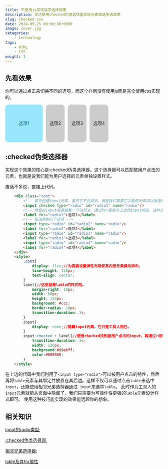 ```yaml
---
title: 不使用js实现选项选择效果
description: 灵活使用checked伪类选择器实现元素单选多选效果
slug: checked-css
date: 2024-09-25 00:00:00+0000
image: cover.jpg
categories:
    - technology
tags:
    - HTML
    - CSS
weight: 1
---
```

## 先看效果
你可以通过点击来切换不同的选项，而这个样例没有使用js而是完全使用css实现的。
<div class="cont">
    <input class="input" checked type="radio" id="radio1" name="radio"/>
    <label class="label" for="radio1">选项1</label>
    <input class="input" type="radio" id="radio2" name="radio"/>
    <label class="label" for="radio2">选项2</label>
    <input class="input" type="radio" id="radio3" name="radio"/>
    <label class="label" for="radio3">选项3</label>
    <input class="input" type="radio" id="radio4" name="radio"/>
    <label class="label" for="radio4">选项4</label>
</div>
<style>
    .cont{
        display: flex;
        line-height: 120px;
        text-align: center;
    }
    .label{
        margin-right: 10px;
        width: 60px;
        height: 120px;
        background: #ccc;
        border-radius: 10px;
        transition-duration:.3s;
    }
    .input{
        display: none;
    }
    .input:checked + .label{
        transition-duration:.3s;
        width: 120px;
        background:#99e6ff;
        color:#006080;
    }
</style>

## :checked伪类选择器
实现这个效果的核心是:checked伪类选择器。这个选择器可以匹配被用户点击的元素，也就是说我们能为用户选择的元素单独设置样式。

废话不多说，直接上代码。
```html
    <div class="cont">
        <!-- 首先创建input元素，虽然它不会显示，但是我们需要它才能使元素可以被选择 -->
        <input checked type="radio" id="radio1" name="radio"/>
        <!-- 然后在input后紧接着一个lable，通过for属性与上边的input绑定，这样点击这个lable就等价于点击了input -->
        <label for="radio1">选项1</label>
        <!-- 如法炮制几个选项 -->
        <input type="radio" id="radio2" name="radio"/>
        <label for="radio2">选项2</label>
        <input type="radio" id="radio3" name="radio"/>
        <label for="radio3">选项3</label>
        <input type="radio" id="radio4" name="radio"/>
        <label for="radio4">选项4</label>
    </div>
    <style>
        .cont{
            display: flex;//为容器设置弹性布局使其内部元素横向排布。
            line-height: 120px;
            text-align: center;
        }
        label{//这里就是lable的样式啦。
            margin-right: 10px;
            width: 60px;
            height: 120px;
            background: #ccc;
            border-radius: 10px;
            transition-duration:.3s;
        }
        input{
            display: none;//隐藏input元素，它只是工具人而已。
        }
        input:checked + label{//使用checked找到被用户点击的input，再通过+相邻兄弟选择器选择到这个input后紧挨着的lable，为它设置样式。
            transition-duration:.3s;
            width: 120px;
            background:#99e6ff;
            color:#006080;
        }
    </style>
```
在上边的代码中我们利用了`<input type="radio">`可以被用户点击的特性，然后再将`lable`元素与其绑定并放置在其后边。这样不仅可以通过点击`lable`来选中`input`，还能使用相邻兄弟选择器通过` input`来选中`lable`。
此时作为工具人的`input`元素就能从页面中隐藏了，我们只需要为可操作性更强的`lable`元素设计样式即可。
使用这种技巧能实现的效果能远超你的想象。

## 相关知识
[input的radio类型](https://developer.mozilla.org/zh-CN/docs/Web/HTML/Element/input/radio);

[:checked伪类选择器](https://developer.mozilla.org/zh-CN/docs/Web/CSS/:checked);

[相邻兄弟选择器](https://developer.mozilla.org/zh-CN/docs/Web/CSS/Next-sibling_combinator);

[lable及其for属性](https://developer.mozilla.org/zh-CN/docs/Web/HTML/Element/label#%E5%B1%9E%E6%80%A7)